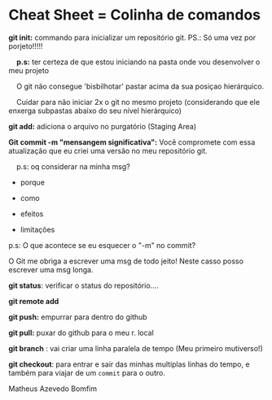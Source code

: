 # Cheat Sheet = Colinha de comandos

**git init:** commando para inicializar um repositório git. PS.: Só uma vez por porjeto!!!!!

    __p.s:__ ter certeza de que estou iniciando na pasta onde vou desenvolver o meu projeto

    O git não consegue 'bisbilhotar' pastar acima da sua posiçao hierárquico.

    Cuidar para não iniciar 2x o git no mesmo projeto (considerando que ele enxerga subpastas abaixo do seu nível hierárquico)

**git add:** adiciona o arquivo no purgatório (Staging Area)

**Git commit -m "mensangem significativa":** Você compromete com essa atualização que eu criei uma versão no meu repositório git.

    p.s: oq considerar na minha msg?

- porque

- como

- efeitos

- limitações 

p.s: O que acontece se eu esquecer o "-m" no commit?

O Git me obriga a escrever uma msg de todo jeito! Neste casso posso escrever uma msg longa.

**git status**: verificar o status do repositório....

**git remote add <Nome> <ssh>**

**git push:** empurrar para dentro do github

**git pull:** puxar do github para o meu r. local

**git branch** : vai criar uma linha paralela de tempo (Meu primeiro mutiverso!)

**git checkout**: para entrar e sair das minhas multiplas linhas do tempo, e também para viajar de um `commit` para o outro.

Matheus Azevedo Bomfim

